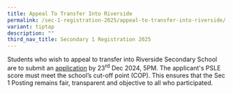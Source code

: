 ```yaml
---
title: Appeal To Transfer Into Riverside
permalink: /sec-1-registration-2025/appeal-to-transfer-into-riverside/
variant: tiptap
description: ""
third_nav_title: Secondary 1 Registration 2025
---
```

<p>Students who wish to appeal to transfer into Riverside Secondary School
are to submit an <a href="https://form.gov.sg/675a3febfd07c46356b528fa" rel="noopener nofollow" target="_blank">application</a> by
23<sup>rd</sup> Dec 2024, 5PM. The applicant's PSLE score must meet the
school’s cut-off point (COP). This ensures that the Sec 1 Posting remains
fair, transparent and objective to all who participated.</p>